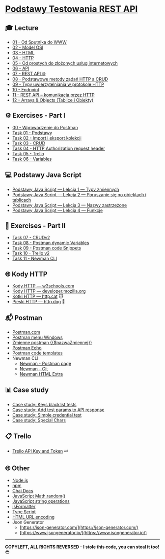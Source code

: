 # [Podstawy Testowania REST API](https://kadote870.github.io/podstawytestowaniarestapi/)

## 🎓 Lecture

* [01 - Od Sputnika do WWW](content/lecture/01-od-sputnika-do-www.md)
* [02 - Model OSI](content/lecture/02-model-osi.md)
* [03 - HTML](content/lecture/03-html.md)
* [04 - HTTP](content/lecture/04-http.md)
* [05 - Od prostych do złożonych usług internetowych](content/lecture/05-od-prostych-do-zlozonych-uslug-internetowych.md)
* [06 - API](content/lecture/06-api.md)
* [07 - REST API 🌐](content/lecture/07-rest-api.md)
* [08 - Podstawowe metody żądań HTTP a CRUD](content/lecture/08-http-crud.md)
* [09 - Typy uwierzytelniania w protokole HTTP](content/lecture/09-typy-uwierzytelniania.md)
* [10 - Endpoint](content/lecture/10-endpoint.md)
* [11 - REST API – komunikacja przez HTTP](content/lecture/11-rest-api-http-komunikacja.md)
* [12 - Arrays & Objects (Tablice i Obiekty)](content/lecture/12-arrays-and-objects.md)

## ⚙️ Exercises - Part I

* [00 - Wprowadzenie do Postman](content/exercises/00-wprowadzenie-do-postman.md)
* [Task 01 - Podstawy](content/exercises/01-task-podstawy.md)
* [Task 02 - Import i eksport kolekcji](content/exercises/02-task-import-export-kolekcji.md)
* [Task 03 - CRUD](content/exercises/03-task-crud.md)
* [Task 04 - HTTP Authorization request header](content/exercises/04-task-http-authorization-request-header.md)
* [Task 05 - Trello](content/exercises/05-task-trello.md)
* [Task 06 - Variables](content/exercises/06-task-variables.md)

## 💻 Podstawy Java Script

* [Podstawy Java Script — Lekcja 1 — Typy zmiennych](content/java-script/lesson1.md)
* [Podstawy Java Script — Lekcja 2 — Poruszanie się po obiektach i tablicach](content/java-script/lesson2.md)
* [Podstawy Java Script — Lekcja 3 — Nazwy zastrzeżone](content/java-script/lesson3.md)
* [Podstawy Java Script — Lekcja 4 — Funkcje](content/java-script/lesson4.md)

[//]: # (* [Podstawy Java Script — Postman Special]&#40;content/postman/js-in-postman.md&#41;)

## 📝 Exercises - Part II

* [Task 07 - CRUDv2](content/exercises/07-task-crud-v2.md)
* [Task 08 - Postman dynamic Variables](content/exercises/08-task-postman-variables.md)
* [Task 09 - Postman code Snippets](content/exercises/09-task-postman-code-snippets.md)
* [Task 10 - Trello v2](content/exercises/10-task-trello-v2.md)
* [Task 11 - Newman CLI](content/exercises/11-task-newman-cli.md)

## 🌐 Kody HTTP

* [Kody HTTP — w3schools.com](https://www.w3schools.com/tags/ref_httpmessages.asp)
* [Kody HTTP — developer.mozilla.org](https://developer.mozilla.org/en-US/docs/Web/HTTP/Status)
* [Kotki HTTP — http.cat](https://http.cat/) 🐱
* [Pieski HTTP — http.dog](https://http.dog/) 🐶

## 📬 Postman

* [Postman.com](https://www.postman.com/)
* [Postman menu Windows](content/postman/settings-menu-windows.md)
* [Zmienne postman {{$nazwaZmiennej}}](https://learning.postman.com/docs/tests-and-scripts/write-scripts/variables-list/)
* [Postman Echo](https://learning.postman.com/docs/developer/echo-api/)
* [Postman code templates](content/postman/postman-code-templates.md)
* Newman CLI
    * [Newman - Postman page](https://learning.postman.com/docs/collections/using-newman-cli/command-line-integration-with-newman/)
    * [Newman - Git](https://github.com/postmanlabs/newman)
    * [Newman HTML Extra](https://www.npmjs.com/package/newman-reporter-htmlextra)

## 📊 Case study

* [Case study: Keys blacklist tests](content/postman/case-study/blacklist-tests.md)
* [Case study: Add test params to API response](content/postman/case-study/add-test-params-to-response.md)
* [Case study: Simple credential test](content/postman/case-study/credentials.md)
* [Case study: Special Chars](content/postman/case-study/special-chars.md)

## 📋 Trello

* [Trello API Key and Token](content/trello/generate-key-token.md) 🗝️

## 🌐 Other

* [Node.js](https://nodejs.org/en)
* [npm](https://www.npmjs.com/)
* [Chai Docs](https://www.chaijs.com/)
* [JavaScript Math.random()](https://www.w3schools.com/js/js_random.asp)
* [JavaScript string operations](https://www.w3schools.com/jsref/jsref_length_string.asp)
* [jsFormatter](https://beautifier.io/)
* [Type Script](https://www.typescriptlang.org/)
* [HTML URL encoding](https://www.w3schools.com/html/html_urlencode.asp)
* Json Generator
    * [https://json-generator.com/](https://json-generator.com/)
    * [https://www.jsongenerator.io/](https://www.jsongenerator.io/)

---
**COPYLEFT, ALL RIGHTS REVERSED – I stole this code, you can steal it too!** 😎